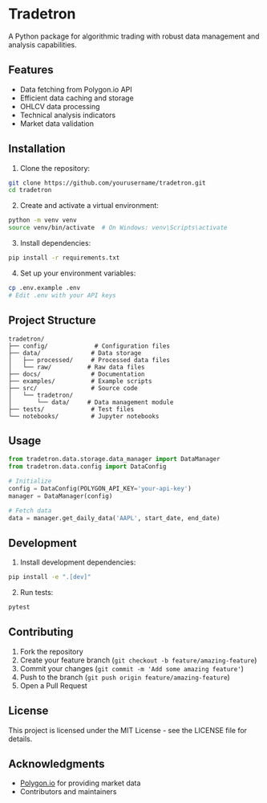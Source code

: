 # Tradetron

A Python package for algorithmic trading with robust data management and analysis capabilities.

## Features

- Data fetching from Polygon.io API
- Efficient data caching and storage
- OHLCV data processing
- Technical analysis indicators
- Market data validation

## Installation

1. Clone the repository:
```bash
git clone https://github.com/yourusername/tradetron.git
cd tradetron
```

2. Create and activate a virtual environment:
```bash
python -m venv venv
source venv/bin/activate  # On Windows: venv\Scripts\activate
```

3. Install dependencies:
```bash
pip install -r requirements.txt
```

4. Set up your environment variables:
```bash
cp .env.example .env
# Edit .env with your API keys
```

## Project Structure

```
tradetron/
├── config/             # Configuration files
├── data/              # Data storage
│   ├── processed/     # Processed data files
│   └── raw/          # Raw data files
├── docs/              # Documentation
├── examples/          # Example scripts
├── src/               # Source code
│   └── tradetron/
│       └── data/     # Data management module
├── tests/             # Test files
└── notebooks/         # Jupyter notebooks
```

## Usage

```python
from tradetron.data.storage.data_manager import DataManager
from tradetron.data.config import DataConfig

# Initialize
config = DataConfig(POLYGON_API_KEY='your-api-key')
manager = DataManager(config)

# Fetch data
data = manager.get_daily_data('AAPL', start_date, end_date)
```

## Development

1. Install development dependencies:
```bash
pip install -e ".[dev]"
```

2. Run tests:
```bash
pytest
```

## Contributing

1. Fork the repository
2. Create your feature branch (`git checkout -b feature/amazing-feature`)
3. Commit your changes (`git commit -m 'Add some amazing feature'`)
4. Push to the branch (`git push origin feature/amazing-feature`)
5. Open a Pull Request

## License

This project is licensed under the MIT License - see the LICENSE file for details.

## Acknowledgments

- [Polygon.io](https://polygon.io/) for providing market data
- Contributors and maintainers
